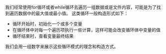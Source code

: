 我们经常使用for循环或者while循环去遍历一组数据或是文件内容，可能是为了找到遍历数据中的最大值或最小值。
这类循环一般构造形式如下：
- 循环开始时，初始化一个或多个变量
- 在循环体中对每一个遍历项执行一些计算，这样可能会改变循环体中变量的值
- 循环结束时，查看变量最终结果

我们会用一组数字来展示这些循环模式的理念和构造方式。
